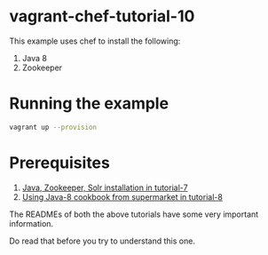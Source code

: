 # vagrant-chef-tutorial-10

This example uses chef to install the following:

1. Java 8
2. Zookeeper


# Running the example

```bash
vagrant up --provision
```

# Prerequisites

1. [Java, Zookeeper, Solr installation in tutorial-7](../tutorial-7)
2. [Using Java-8 cookbook from supermarket in tutorial-8](../tutorial-8)

The READMEs of both the above tutorials have some very important information.

Do read that before you try to understand this one.
